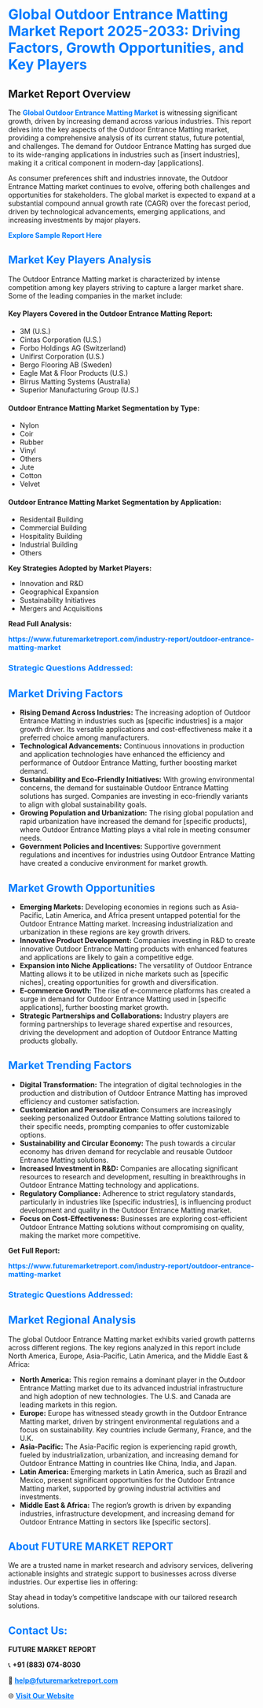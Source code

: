<h1 style="color: #007BFF;">Global Outdoor Entrance Matting Market Report 2025-2033: Driving Factors, Growth Opportunities, and Key Players</h1>

<section id="overview">
<h2>Market Report Overview</h2>
<p>The <a href="https://www.futuremarketreport.com/industry-report/outdoor-entrance-matting-market" style="color: #007BFF; text-decoration: none;"><strong>Global Outdoor Entrance Matting Market</strong></a> is witnessing significant growth, driven by increasing demand across various industries. This report delves into the key aspects of the Outdoor Entrance Matting market, providing a comprehensive analysis of its current status, future potential, and challenges. The demand for Outdoor Entrance Matting has surged due to its wide-ranging applications in industries such as [insert industries], making it a critical component in modern-day [applications].</p>
<p>As consumer preferences shift and industries innovate, the Outdoor Entrance Matting market continues to evolve, offering both challenges and opportunities for stakeholders. The global market is expected to expand at a substantial compound annual growth rate (CAGR) over the forecast period, driven by technological advancements, emerging applications, and increasing investments by major players.</p>
</section>

<section id="overview">
<p><a href="https://www.futuremarketreport.com/request-sample/reportId=53481" style="color: #007BFF; text-decoration: none;"><strong>Explore Sample Report Here</strong></a></p>
</section>

<section id="key-players">
<h2 style="color: #007BFF;">Market Key Players Analysis</h2>
<p>The Outdoor Entrance Matting market is characterized by intense competition among key players striving to capture a larger market share. Some of the leading companies in the market include:</p>
<h4>Key Players Covered in the Outdoor Entrance Matting Report:</h4>
<ul><li>3M (U.S.)</li><li>Cintas Corporation (U.S.)</li><li>Forbo Holdings AG (Switzerland)</li><li>Unifirst Corporation (U.S.)</li><li>Bergo Flooring AB (Sweden)</li><li>Eagle Mat &amp; Floor Products (U.S.)</li><li>Birrus Matting Systems (Australia)</li><li>Superior Manufacturing Group (U.S.)</li></ul>
<h4>Outdoor Entrance Matting Market Segmentation by Type:</h4>
<ul><li>Nylon</li><li>Coir</li><li>Rubber</li><li>Vinyl</li><li>Others</li><li>Jute</li><li>Cotton</li><li>Velvet</li></ul>

<h4>Outdoor Entrance Matting Market Segmentation by Application:</h4>
<ul><li>Residentail Building</li><li>Commercial Building</li><li>Hospitality Building</li><li>Industrial Building</li><li>Others</li></ul>
<p><strong>Key Strategies Adopted by Market Players:</strong></p>
<ul>
<li>Innovation and R&D</li>
<li>Geographical Expansion</li>
<li>Sustainability Initiatives</li>
<li>Mergers and Acquisitions</li>
</ul>
</section>

<section>
<p><strong>Read Full Analysis: </strong></p><a href="https://www.futuremarketreport.com/industry-report/outdoor-entrance-matting-market" style="color: #007BFF; text-decoration: none;"><strong>https://www.futuremarketreport.com/industry-report/outdoor-entrance-matting-market</strong></a>
<h3 style="color: #007BFF;">Strategic Questions Addressed:</h3>
</section>

<section id="driving-factors">
<h2 style="color: #007BFF;">Market Driving Factors</h2>
<ul>
<li><strong>Rising Demand Across Industries:</strong> The increasing adoption of Outdoor Entrance Matting in industries such as [specific industries] is a major growth driver. Its versatile applications and cost-effectiveness make it a preferred choice among manufacturers.</li>
<li><strong>Technological Advancements:</strong> Continuous innovations in production and application technologies have enhanced the efficiency and performance of Outdoor Entrance Matting, further boosting market demand.</li>
<li><strong>Sustainability and Eco-Friendly Initiatives:</strong> With growing environmental concerns, the demand for sustainable Outdoor Entrance Matting solutions has surged. Companies are investing in eco-friendly variants to align with global sustainability goals.</li>
<li><strong>Growing Population and Urbanization:</strong> The rising global population and rapid urbanization have increased the demand for [specific products], where Outdoor Entrance Matting plays a vital role in meeting consumer needs.</li>
<li><strong>Government Policies and Incentives:</strong> Supportive government regulations and incentives for industries using Outdoor Entrance Matting have created a conducive environment for market growth.</li>
</ul>
</section>

<section id="growth-opportunities">
<h2 style="color: #007BFF;">Market Growth Opportunities</h2>
<ul>
<li><strong>Emerging Markets:</strong> Developing economies in regions such as Asia-Pacific, Latin America, and Africa present untapped potential for the Outdoor Entrance Matting market. Increasing industrialization and urbanization in these regions are key growth drivers.</li>
<li><strong>Innovative Product Development:</strong> Companies investing in R&D to create innovative Outdoor Entrance Matting products with enhanced features and applications are likely to gain a competitive edge.</li>
<li><strong>Expansion into Niche Applications:</strong> The versatility of Outdoor Entrance Matting allows it to be utilized in niche markets such as [specific niches], creating opportunities for growth and diversification.</li>
<li><strong>E-commerce Growth:</strong> The rise of e-commerce platforms has created a surge in demand for Outdoor Entrance Matting used in [specific applications], further boosting market growth.</li>
<li><strong>Strategic Partnerships and Collaborations:</strong> Industry players are forming partnerships to leverage shared expertise and resources, driving the development and adoption of Outdoor Entrance Matting products globally.</li>
</ul>
</section>

<section id="trending-factors">
<h2 style="color: #007BFF;">Market Trending Factors</h2>
<ul>
<li><strong>Digital Transformation:</strong> The integration of digital technologies in the production and distribution of Outdoor Entrance Matting has improved efficiency and customer satisfaction.</li>
<li><strong>Customization and Personalization:</strong> Consumers are increasingly seeking personalized Outdoor Entrance Matting solutions tailored to their specific needs, prompting companies to offer customizable options.</li>
<li><strong>Sustainability and Circular Economy:</strong> The push towards a circular economy has driven demand for recyclable and reusable Outdoor Entrance Matting solutions.</li>
<li><strong>Increased Investment in R&D:</strong> Companies are allocating significant resources to research and development, resulting in breakthroughs in Outdoor Entrance Matting technology and applications.</li>
<li><strong>Regulatory Compliance:</strong> Adherence to strict regulatory standards, particularly in industries like [specific industries], is influencing product development and quality in the Outdoor Entrance Matting market.</li>
<li><strong>Focus on Cost-Effectiveness:</strong> Businesses are exploring cost-efficient Outdoor Entrance Matting solutions without compromising on quality, making the market more competitive.</li>
</ul>
</section>

<section>
<p><strong>Get Full Report: </strong></p><a href="https://www.futuremarketreport.com/industry-report/outdoor-entrance-matting-market" style="color: #007BFF; text-decoration: none;"><strong>https://www.futuremarketreport.com/industry-report/outdoor-entrance-matting-market</strong></a>
<h3 style="color: #007BFF;">Strategic Questions Addressed:</h3>
</section>


<section id="regional-analysis">
<h2 style="color: #007BFF;">Market Regional Analysis</h2>
<p>The global Outdoor Entrance Matting market exhibits varied growth patterns across different regions. The key regions analyzed in this report include North America, Europe, Asia-Pacific, Latin America, and the Middle East & Africa:</p>
<ul>
<li><strong>North America:</strong> This region remains a dominant player in the Outdoor Entrance Matting market due to its advanced industrial infrastructure and high adoption of new technologies. The U.S. and Canada are leading markets in this region.</li>
<li><strong>Europe:</strong> Europe has witnessed steady growth in the Outdoor Entrance Matting market, driven by stringent environmental regulations and a focus on sustainability. Key countries include Germany, France, and the U.K.</li>
<li><strong>Asia-Pacific:</strong> The Asia-Pacific region is experiencing rapid growth, fueled by industrialization, urbanization, and increasing demand for Outdoor Entrance Matting in countries like China, India, and Japan.</li>
<li><strong>Latin America:</strong> Emerging markets in Latin America, such as Brazil and Mexico, present significant opportunities for the Outdoor Entrance Matting market, supported by growing industrial activities and investments.</li>
<li><strong>Middle East & Africa:</strong> The region’s growth is driven by expanding industries, infrastructure development, and increasing demand for Outdoor Entrance Matting in sectors like [specific sectors].</li>
</ul>
</section>

<footer>
<h2 style="color: #007BFF;">About FUTURE MARKET REPORT</h2>
<p>We are a trusted name in market research and advisory services, delivering actionable insights and strategic support to businesses across diverse industries. Our expertise lies in offering:</p>

<p>Stay ahead in today’s competitive landscape with our tailored research solutions.</p>

<h2 style="color: #007BFF;">Contact Us:</h2>
<p><strong>FUTURE MARKET REPORT</strong></p>
<p>📞 <strong>+91 (883) 074-8030</strong></p>
<p>📧 <strong><a href="mailto:help@futuremarketreport.com" style="color: #007BFF;">help@futuremarketreport.com</a></strong></p>
<p>🌐 <strong><a href="https://www.futuremarketreport.com/" style="color: #007BFF;">Visit Our Website</a></strong></p>
</footer>